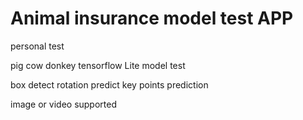 # Animal insurance model test APP     

personal test

pig
cow
donkey
tensorflow Lite model test

box detect
rotation predict
key points prediction

image  or video supported 
